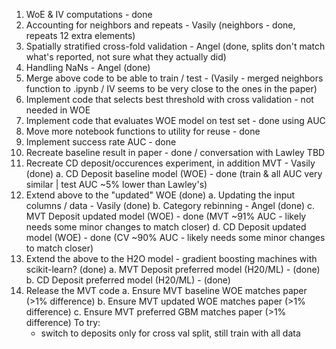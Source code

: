 1. WoE & IV computations - done
2. Accounting for neighbors and repeats - Vasily (neighbors - done, repeats 12 extra elements)
3. Spatially stratified cross-fold validation - Angel (done, splits don't match what's reported, not sure what they actually did)
4. Handling NaNs - Angel (done)
5. Merge above code to be able to train / test - (Vasily - merged neighbors function to .ipynb / IV seems to be very close to the ones in the paper)
6. Implement code that selects best threshold with cross validation - not needed in WOE
7. Implement code that evaluates WOE model on test set - done using AUC
8. Move more notebook functions to utility for reuse - done
9. Implement success rate AUC - done
10. Recreate baseline result in paper - done / conversation with Lawley TBD
11. Recreate CD deposit/occurences experiment, in addition MVT - Vasily (done)
    a. CD Deposit baseline model (WOE) - done (train & all AUC very similar | test AUC ~5% lower than Lawley's)
11. Extend above to the "updated" WOE (done)
    a. Updating the input columns / data - Vasily (done)
    b. Category rebinning - Angel (done)
    c. MVT Deposit updated model (WOE) - done (MVT ~91% AUC - likely needs some minor changes to match closer)
    d. CD Deposit updated model (WOE) - done (CV ~90% AUC - likely needs some minor changes to match closer)
12. Extend the above to the H2O model - gradient boosting machines with scikit-learn? (done)
    a. MVT Deposit preferred model (H20/ML) - (done)
    b. CD Deposit preferred model (H20/ML) - (done)
15. Release the MVT code
    a. Ensure MVT baseline WOE matches paper (>1% difference)
    b. Ensure MVT updated WOE matches paper (>1% difference)
    c. Ensure MVT preferred GBM matches paper (>1% difference)
    To try:
    - switch to deposits only for cross val split, still train with all data
    

